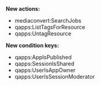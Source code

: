 **New actions:**

- mediaconvert:SearchJobs
- qapps:ListTagsForResource
- qapps:UntagResource

**New condition keys:**

- qapps:AppIsPublished
- qapps:SessionIsShared
- qapps:UserIsAppOwner
- qapps:UserIsSessionModerator
